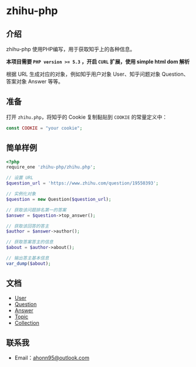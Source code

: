 # zhihu-php

## 介绍
zhihu-php 使用PHP编写，用于获取知乎上的各种信息。

**本项目需要 `PHP version >= 5.3` ，开启 `CURL` 扩展，使用 simple html dom 解析**

根据 URL 生成对应的对象，例如知乎用户对象 User、知乎问题对象 Question、答案对象 Answer 等等。

## 准备
打开 `zhihu.php`，将知乎的 Cookie 复制黏贴到 `COOKIE` 的常量定义中：
``` php
const COOKIE = "your cookie";
```

## 简单样例
``` php
<?php
require_one 'zhihu-php/zhihu.php';

// 设置 URL
$question_url = 'https://www.zhihu.com/question/19550393';

// 实例化对象
$question = new Question($question_url);

// 获取该问题排名第一的答案
$answer = $question->top_answer();

// 获取该回答的答主
$author = $answer->author();

// 获取答案答主的信息
$about = $author->about();

// 输出答主基本信息
var_dump($about);
```

## 文档
- [User](https://github.com/ahonn/zhihu-php/blob/master/docs/user.md)
- [Question](https://github.com/ahonn/zhihu-php/blob/master/docs/question.md)
- [Answer](https://github.com/ahonn/zhihu-php/blob/master/docs/answer.md)
- [Topic](https://github.com/ahonn/zhihu-php/blob/master/docs/topic.md)
- [Collection](https://github.com/ahonn/zhihu-php/blob/master/docs/collection.md)

## 联系我
- Email：[ahonn95@outlook.com](mailto:ahonn95@outlook.com)

